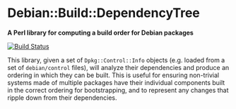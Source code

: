 # Debian::Build::DependencyTree 
**A Perl library for computing a build order for Debian packages**

[![Build Status](https://travis-ci.org/philipboulainsmoothwall/libdebian-build-dependencytree-perl.svg?branch=master)](https://travis-ci.org/philipboulainsmoothwall/libdebian-build-dependencytree-perl)

This library, given a set of `Dpkg::Control::Info` objects (e.g. loaded from a set of `debian/control` files), will analyze their dependencies and produce an ordering in which they can be built. This is useful for ensuring non-trivial systems made of multiple packages have their individual components built in the correct ordering for bootstrapping, and to represent any changes that ripple down from their dependencies.
